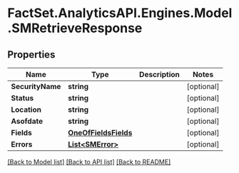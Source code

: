 # FactSet.AnalyticsAPI.Engines.Model.SMRetrieveResponse

## Properties

Name | Type | Description | Notes
------------ | ------------- | ------------- | -------------
**SecurityName** | **string** |  | [optional] 
**Status** | **string** |  | [optional] 
**Location** | **string** |  | [optional] 
**Asofdate** | **string** |  | [optional] 
**Fields** | [**OneOfFieldsFields**](OneOfFieldsFields.md) |  | [optional] 
**Errors** | [**List&lt;SMError&gt;**](SMError.md) |  | [optional] 

[[Back to Model list]](../README.md#documentation-for-models) [[Back to API list]](../README.md#documentation-for-api-endpoints) [[Back to README]](../README.md)

